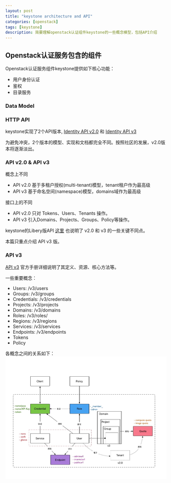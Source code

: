 ```yaml
---
layout: post
title: "keystone architecture and API"
categories: [openstack]
tags: [keystone]
description: 简要理解openstack认证组件keystone的一些概念模型，包括API介绍
---
```



## Openstack认证服务包含的组件

Openstack认证服务组件keystone提供如下核心功能：

* 用户身份认证
* 鉴权
* 目录服务


### Data Model



### HTTP API

keystone实现了2个API版本, [Identity API v2.0](http://specs.openstack.org/openstack/keystone-specs/#v2-0-api)  和 [Identity API v3](http://specs.openstack.org/openstack/keystone-specs/#v3-api)

为避免冲突，2个版本的模型、实现和文档都完全不同。按照社区的发展，v2.0版本将逐渐淡出。

### API v2.0 & API v3

概念上不同

* API v2.0 基于多租户授权(multi-tenant)模型，tenant租户作为最高级
* API v3 基于命名空间(namespace)模型，domains域作为最高级

接口上的不同

* API v2.0 只对 Tokens、Users、Tenants 操作。
* API v3 引入Domains、Projects、Groups、Policy等操作。

keystone的Libery版API [这里](http://172.17.254.218/openstack-docs/liberty/keystone/http-api.html) 也说明了 v2.0 和 v3 的一些关键不同点。 

本篇只重点介绍 API v3 版。

### API v3

[API v3](http://specs.openstack.org/openstack/keystone-specs/api/v3/identity-api-v3.html) 官方手册详细说明了其定义、资源、核心方法等。

一些重要概念：

* Users: /v3/users 
* Groups: /v3/groups
* Credentials: /v3/credentials
* Projects: /v3/projects
* Domains: /v3/domains
* Roles: /v3/roles/
* Regions: /v3/regions
* Services: /v3/services
* Endpoints: /v3/endpoints
* Tokens
* Policy

各概念之间的关系如下：
![relationship](/assets/media/identity_relationship.jpg)



```

